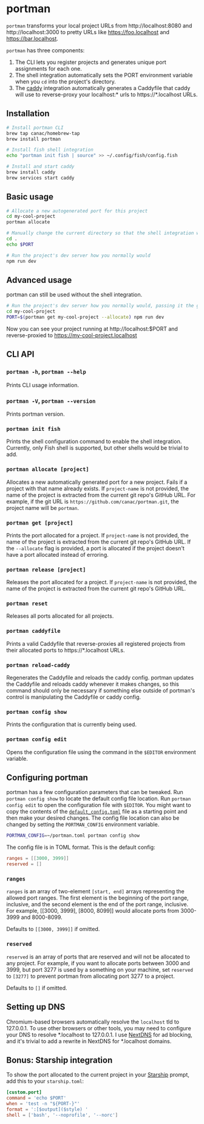 # portman

`portman` transforms your local project URLs from http://localhost:8080 and http://localhost:3000 to pretty URLs like https://foo.localhost and https://bar.localhost.

`portman` has three components:

1. The CLI lets you register projects and generates unique port assignments for each one.
1. The shell integration automatically sets the PORT environment variable when you `cd` into the project's directory.
1. The [caddy](https://caddyserver.com) integration automatically generates a Caddyfile that caddy will use to reverse-proxy your localhost:\* urls to https://\*.localhost URLs.

## Installation

```sh
# Install portman CLI
brew tap canac/homebrew-tap
brew install portman

# Install fish shell integration
echo "portman init fish | source" >> ~/.config/fish/config.fish

# Install and start caddy
brew install caddy
brew services start caddy
```

## Basic usage

```sh
# Allocate a new autogenerated port for this project
cd my-cool-project
portman allocate

# Manually change the current directory so that the shell integration will set the $PORT
cd .
echo $PORT

# Run the project's dev server how you normally would
npm run dev
```

## Advanced usage

portman can still be used without the shell integration.

```sh
# Run the project's dev server how you normally would, passing it the generated PORT
cd my-cool-project
PORT=$(portman get my-cool-project --allocate) npm run dev
```

Now you can see your project running at http://localhost:$PORT and reverse-proxied to https://my-cool-project.localhost

## CLI API

### `portman -h`, `portman --help`

Prints CLI usage information.

### `portman -V`, `portman --version`

Prints portman version.

### `portman init fish`

Prints the shell configuration command to enable the shell integration. Currently, only Fish shell is supported, but other shells would be trivial to add.

### `portman allocate [project]`

Allocates a new automatically generated port for a new project. Fails if a project with that name already exists. If `project-name` is not provided, the name of the project is extracted from the current git repo's GitHub URL. For example, if the git URL is `https://github.com/canac/portman.git`, the project name will be `portman`.

### `portman get [project]`

Prints the port allocated for a project. If `project-name` is not provided, the name of the project is extracted from the current git repo's GitHub URL. If the `--allocate` flag is provided, a port is allocated if the project doesn't have a port allocated instead of erroring.

### `portman release [project]`

Releases the port allocated for a project. If `project-name` is not provided, the name of the project is extracted from the current git repo's GitHub URL.

### `portman reset`

Releases all ports allocated for all projects.

### `portman caddyfile`

Prints a valid Caddyfile that reverse-proxies all registered projects from their allocated ports to https://\*.localhost URLs.

### `portman reload-caddy`

Regenerates the Caddyfile and reloads the caddy config. portman updates the Caddyfile and reloads caddy whenever it makes changes, so this command should only be necessary if something else outside of portman's control is manipulating the Caddyfile or caddy config.

### `portman config show`

Prints the configuration that is currently being used.

### `portman config edit`

Opens the configuration file using the command in the `$EDITOR` environment variable.

## Configuring portman

portman has a few configuration parameters that can be tweaked. Run `portman config show` to locate the default config file location. Run `portman config edit` to open the configuration file with `$EDITOR`. You might want to copy the contents of the [`default_config.toml`](default_config.toml) file as a starting point and then make your desired changes. The config file location can also be changed by setting the `PORTMAN_CONFIG` environment variable.

```sh
PORTMAN_CONFIG=~/portman.toml portman config show
```

The config file is in TOML format. This is the default config:

```toml
ranges = [[3000, 3999]]
reserved = []
```

### `ranges`

`ranges` is an array of two-element `[start, end]` arrays representing the allowed port ranges. The first element is the beginning of the port range, inclusive, and the second element is the end of the port range, inclusive. For example, [[3000, 3999], [8000, 8099]] would allocate ports from 3000-3999 and 8000-8099.

Defaults to `[[3000, 3999]]` if omitted.

### `reserved`

`reserved` is an array of ports that are reserved and will not be allocated to any project. For example, if you want to allocate ports between 3000 and 3999, but port 3277 is used by a something on your machine, set `reserved` to `[3277]` to prevent portman from allocating port 3277 to a project.

Defaults to `[]` if omitted.

## Setting up DNS

Chromium-based browsers automatically resolve the `localhost` tld to 127.0.0.1. To use other browsers or other tools, you may need to configure your DNS to resolve \*.localhost to 127.0.0.1. I use [NextDNS](https://nextdns.io) for ad blocking, and it's trivial to add a rewrite in NextDNS for \*.localhost domains.

## Bonus: Starship integration

To show the port allocated to the current project in your [Starship](https://starship.rs) prompt, add this to your `starship.toml`:

```toml
[custom.port]
command = 'echo $PORT'
when = 'test -n "${PORT-}"'
format = ':[$output]($style) '
shell = ['bash', '--noprofile', '--norc']
```
